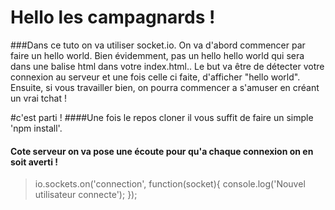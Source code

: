 #  Hello les campagnards ! 

###Dans ce tuto on va utiliser socket.io. On va d'abord commencer par faire un hello world. Bien évidemment, pas un hello hello world qui sera dans une balise html dans votre index.html.. Le but va être de détecter votre connexion au serveur et une fois celle ci faite, d'afficher "hello world". Ensuite, si vous travailler bien,  on pourra commencer a s'amuser en créant un vrai tchat !
  
#c'est parti !
####Une fois le repos cloner il vous suffit de faire un simple 'npm install'.

#### Cote serveur on va  pose une écoute pour qu'a chaque connexion on en soit averti ! 

> io.sockets.on('connection', function(socket){
	console.log('Nouvel utilisateur connecte');
});

